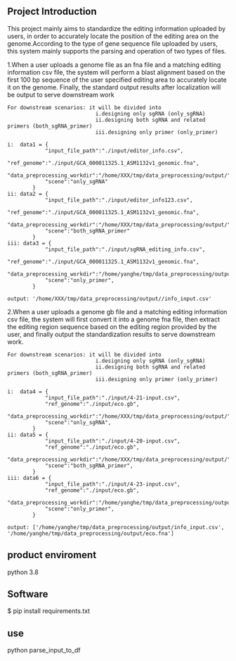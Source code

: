
## Project Introduction  
This project mainly aims to standardize the editing information uploaded by users, in order to accurately locate the position of the editing area on the genome.According to the type of gene sequence file uploaded by users, this system mainly supports the parsing and operation of two types of files.

1.When a user uploads a genome file as an fna file and a matching editing information csv file, the system will perform a blast alignment based on the first 100 bp sequence of the user specified editing area to accurately locate it on the genome. Finally, the standard output results after localization will be output to serve downstream work

    For downstream scenarios: it will be divided into 
                                i.designing only sgRNA (only_sgRNA)
                                ii.designing both sgRNA and related primers (both_sgRNA_primer) 
                                iii.designing only primer (only_primer)

    i:  data1 = {
                "input_file_path":"./input/editor_info.csv",
                "ref_genome":"./input/GCA_000011325.1_ASM1132v1_genomic.fna",
                "data_preprocessing_workdir":"/home/XXX/tmp/data_preprocessing/output/",
                "scene":"only_sgRNA"
            }
    ii: data2 = {
                "input_file_path":"./input/editor_info123.csv",
                "ref_genome":"./input/GCA_000011325.1_ASM1132v1_genomic.fna",
                "data_preprocessing_workdir":"/home/XXX/tmp/data_preprocessing/output/",
                "scene":"both_sgRNA_primer"
            }
    iii: data3 = {
                "input_file_path":"./input/sgRNA_editing_info.csv",
                "ref_genome":"./input/GCA_000011325.1_ASM1132v1_genomic.fna",
                "data_preprocessing_workdir":"/home/yanghe/tmp/data_preprocessing/output/",
                "scene":"only_primer",  
            }

    output: '/home/XXX/tmp/data_preprocessing/output//info_input.csv'

2.When a user uploads a genome gb file and a matching editing information csv file, the system will first convert it into a genome fna file, then extract the editing region sequence based on the editing region provided by the user, and finally output the standardization results to serve downstream work.

    For downstream scenarios: it will be divided into
                                i.designing only sgRNA (only_sgRNA) 
                                ii.designing both sgRNA and related primers (both_sgRNA_primer)
                                iii.designing only primer (only_primer)

    i:  data4 = {
                "input_file_path":"./input/4-21-input.csv",
                "ref_genome":"./input/eco.gb",
                "data_preprocessing_workdir":"/home/XXX/tmp/data_preprocessing/output/",
                "scene":"only_sgRNA",
            }
    ii: data5 = {
                "input_file_path":"./input/4-20-input.csv",
                "ref_genome":"./input/eco.gb",
                "data_preprocessing_workdir":"/home/XXX/tmp/data_preprocessing/output/",
                "scene":"both_sgRNA_primer",
            }
    iii: data6 = {
                "input_file_path":"./input/4-23-input.csv",
                "ref_genome":"./input/eco.gb",
                "data_preprocessing_workdir":"/home/yanghe/tmp/data_preprocessing/output/",
                "scene":"only_primer",  
            }

    output: ['/home/yanghe/tmp/data_preprocessing/output/info_input.csv', '/home/yanghe/tmp/data_preprocessing/output/eco.fna']

## product enviroment
 python 3.8
## Software
$ pip install requirements.txt

## use
python parse_input_to_df